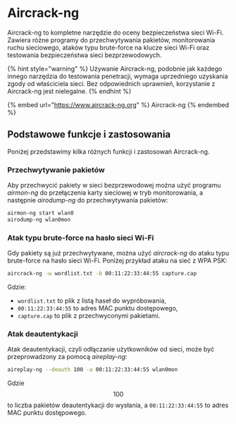 # Aircrack-ng

Aircrack-ng to kompletne narzędzie do oceny bezpieczeństwa sieci Wi-Fi. Zawiera różne programy do przechwytywania pakietów, monitorowania ruchu sieciowego, ataków typu brute-force na klucze sieci Wi-Fi oraz testowania bezpieczeństwa sieci bezprzewodowych.

{% hint style="warning" %}
Używanie Aircrack-ng, podobnie jak każdego innego narzędzia do testowania penetracji, wymaga uprzedniego uzyskania zgody od właściciela sieci. Bez odpowiednich uprawnień, korzystanie z Aircrack-ng jest nielegalne.
{% endhint %}

{% embed url="https://www.aircrack-ng.org" %}
Aircrack-ng
{% endembed %}

## Podstawowe funkcje i zastosowania

Poniżej przedstawimy kilka różnych funkcji i zastosowań Aircrack-ng.

### Przechwytywanie pakietów

Aby przechwycić pakiety w sieci bezprzewodowej można użyć programu *airmon-ng* do przełączenia karty sieciowej w tryb monitorowania, a następnie *airodump-ng* do przechwytywania pakietów:

```bash
airmon-ng start wlan0
airodump-ng wlan0mon
```

### Atak typu brute-force na hasło sieci Wi-Fi

Gdy pakiety są już przechwytywane, można użyć *aircrack-ng* do ataku typu brute-force na hasło sieci Wi-Fi. Poniżej przykład ataku na sieć z WPA PSK:

```bash
aircrack-ng -w wordlist.txt -b 00:11:22:33:44:55 capture.cap
```

Gdzie:

- `wordlist.txt` to plik z listą haseł do wypróbowania,
- `00:11:22:33:44:55` to adres MAC punktu dostępowego,
- `capture.cap` to plik z przechwyconymi pakietami.

### Atak deautentykacji

Atak deautentykacji, czyli odłączanie użytkowników od sieci, może być przeprowadzony za pomocą *aireplay-ng*:

```bash
aireplay-ng --deauth 100 -a 00:11:22:33:44:55 wlan0mon
```

Gdzie $$100$$ to liczba pakietów deautentykacji do wysłania, a `00:11:22:33:44:55` to adres MAC punktu dostępowego.

